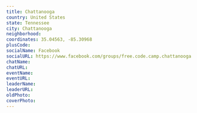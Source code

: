 ```yaml
---
title: Chattanooga
country: United States
state: Tennessee
city: Chattanooga
neighborhood: 
coordinates: 35.04563, -85.30968
plusCode:
socialName: Facebook
socialURL: https://www.facebook.com/groups/free.code.camp.chattanooga
chatName:
chatURL:
eventName:
eventURL:
leaderName:
leaderURL:
oldPhoto: 
coverPhoto:
---
```

